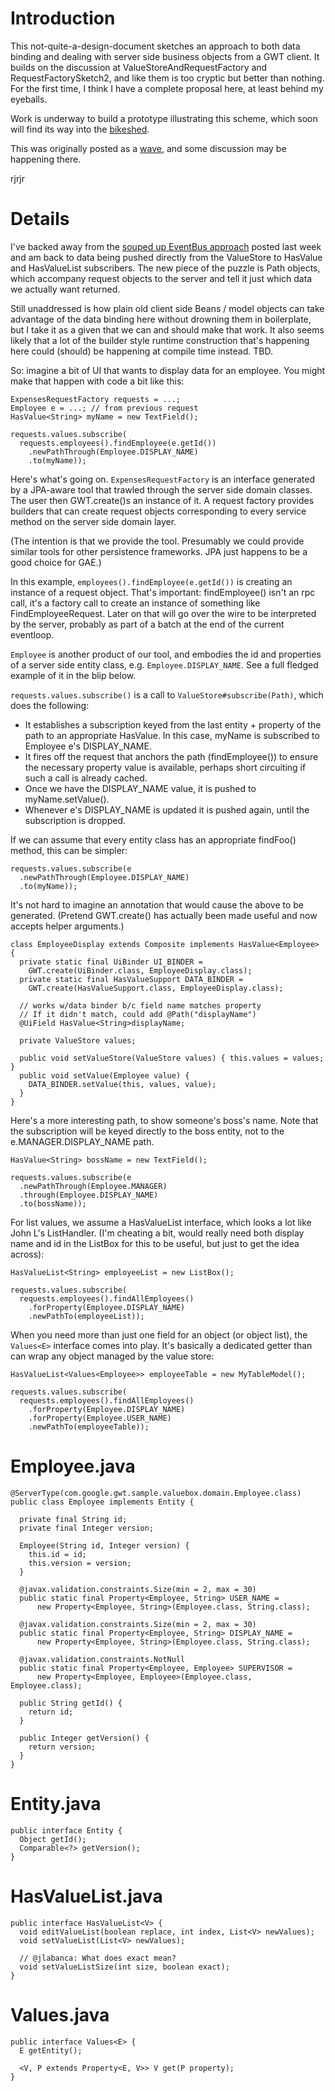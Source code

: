 # Introduction

This not-quite-a-design-document sketches an approach to both data binding and dealing with server side business objects from a GWT client. It builds on the discussion at ValueStoreAndRequestFactory and RequestFactorySketch2, and like them is too cryptic but better than nothing. For the first time, I think I have a complete proposal here, at least behind my eyeballs.

Work is underway to build a prototype illustrating this scheme, which soon will find its way into the [bikeshed](http://code.google.com/p/google-web-toolkit/source/browse/trunk/bikeshed/README).

This was originally posted as a [wave](https://wave.google.com/wave/#restored:wave:googlewave.com!w%252BKEONTvE6C), and some discussion may be happening there.

rjrjr

# Details

I've backed away from the [souped up EventBus approach](RequestFactorySketch2.md) posted last week and am back to data being pushed directly from the ValueStore to HasValue and HasValueList subscribers. The new piece of the puzzle is Path objects, which accompany request objects to the server and tell it just which data we actually want returned.

Still unaddressed is how plain old client side Beans / model objects can take advantage of the data binding here without drowning them in boilerplate, but I take it as a given that we can and should make that work. It also seems likely that a lot of the builder style runtime construction that's happening here could (should) be happening at compile time instead. TBD.

So: imagine a bit of UI that wants to display data for an employee. You might make that happen with code a bit like this:

```
ExpensesRequestFactory requests = ...;
Employee e = ...; // from previous request
HasValue<String> myName = new TextField();

requests.values.subscribe(
  requests.employees().findEmployee(e.getId())
    .newPathThrough(Employee.DISPLAY_NAME)
    .to(myName));
```

Here's what's going on. `ExpensesRequestFactory` is an interface generated by a JPA-aware tool that trawled through the server side domain classes. The user then GWT.create()s an instance of it. A request factory provides builders that can create request objects corresponding to every service method on the server side domain layer.

(The intention is that we provide the tool. Presumably we could provide similar tools for other persistence frameworks. JPA just happens to be a good choice for GAE.)

In this example, `employees().findEmployee(e.getId())` is creating an instance of a request object. That's important: findEmployee() isn't an rpc call, it's a factory call to create an instance of something like FindEmployeeRequest. Later on that will go over the wire to be interpreted by the server, probably as part of a batch at the end of the current eventloop.

`Employee` is another product of our tool, and embodies the id and properties of a server side entity class, e.g. `Employee.DISPLAY_NAME`.  See a full fledged example of it in the blip below.

`requests.values.subscribe()` is a call to `ValueStore#subscribe(Path)`, which does the following:

  * It establishes a subscription keyed from the last entity + property of the path to an appropriate HasValue. In this case, myName is subscribed to Employee e's DISPLAY\_NAME.
  * It fires off the request that anchors the path (findEmployee()) to ensure the necessary property value is available, perhaps short circuiting if such a call is already cached.
  * Once we have the DISPLAY\_NAME value, it is pushed to myName.setValue().
  * Whenever e's DISPLAY\_NAME is updated it is pushed again, until the subscription is dropped.

If we can assume that every entity class has an appropriate findFoo() method, this can be simpler:

```
requests.values.subscribe(e
  .newPathThrough(Employee.DISPLAY_NAME)
  .to(myName));
```

It's not hard to imagine an annotation that would cause the above to be generated. (Pretend GWT.create() has actually been made useful and now accepts helper arguments.)

```
class EmployeeDisplay extends Composite implements HasValue<Employee> {
  private static final UiBinder UI_BINDER =
    GWT.create(UiBinder.class, EmployeeDisplay.class);
  private static final HasValueSupport DATA_BINDER =
    GWT.create(HasValueSupport.class, EmployeeDisplay.class);

  // works w/data binder b/c field name matches property
  // If it didn't match, could add @Path("displayName")
  @UiField HasValue<String>displayName; 

  private ValueStore values;

  public void setValueStore(ValueStore values) { this.values = values; }
  public void setValue(Employee value) {
    DATA_BINDER.setValue(this, values, value);
  }
}
```

Here's a more interesting path, to show someone's boss's name. Note that the subscription will be keyed directly to the boss entity, not to the e.MANAGER.DISPLAY\_NAME path.

```
HasValue<String> bossName = new TextField();

requests.values.subscribe(e
  .newPathThrough(Employee.MANAGER)
  .through(Employee.DISPLAY_NAME)
  .to(bossName));
```

For list values, we assume a HasValueList interface, which looks a lot like John L's ListHandler.  (I'm cheating a bit, would really need both display name and id in the ListBox for this to be useful, but just to get the idea across):

```
HasValueList<String> employeeList = new ListBox();

requests.values.subscribe(
  requests.employees().findAllEmployees()
    .forProperty(Employee.DISPLAY_NAME)
    .newPathTo(employeeList));
```

When you need more than just one field for an object (or object list), the `Values<E>` interface comes into play. It's basically a dedicated getter than can wrap any object managed by the value store:

```
HasValueList<Values<Employee>> employeeTable = new MyTableModel();

requests.values.subscribe(
  requests.employees().findAllEmployees()
    .forProperty(Employee.DISPLAY_NAME)
    .forProperty(Employee.USER_NAME)
    .newPathTo(employeeTable));
```

# Employee.java

```
@ServerType(com.google.gwt.sample.valuebox.domain.Employee.class)
public class Employee implements Entity {

  private final String id;
  private final Integer version;

  Employee(String id, Integer version) {
    this.id = id;
    this.version = version;
  }

  @javax.validation.constraints.Size(min = 2, max = 30)
  public static final Property<Employee, String> USER_NAME =
      new Property<Employee, String>(Employee.class, String.class);

  @javax.validation.constraints.Size(min = 2, max = 30)
  public static final Property<Employee, String> DISPLAY_NAME =
      new Property<Employee, String>(Employee.class, String.class);

  @javax.validation.constraints.NotNull
  public static final Property<Employee, Employee> SUPERVISOR =
      new Property<Employee, Employee>(Employee.class, Employee.class);

  public String getId() {
    return id;
  }

  public Integer getVersion() {
    return version;
  }
}
```

# Entity.java

```
public interface Entity {
  Object getId();
  Comparable<?> getVersion();
}
```

# HasValueList.java

```
public interface HasValueList<V> {
  void editValueList(boolean replace, int index, List<V> newValues);
  void setValueList(List<V> newValues);

  // @jlabanca: What does exact mean?
  void setValueListSize(int size, boolean exact); 
}
```

# Values.java

```
public interface Values<E> {
  E getEntity();
  
  <V, P extends Property<E, V>> V get(P property);
}
```